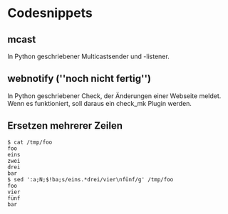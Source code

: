# Codesnippets

## mcast
In Python geschriebener Multicastsender und -listener.

## webnotify (''noch nicht fertig'')
In Python geschriebener Check, der Änderungen einer Webseite meldet.
Wenn es funktioniert, soll daraus ein check_mk Plugin werden.

## Ersetzen mehrerer Zeilen
    $ cat /tmp/foo
    foo
    eins
    zwei
    drei
    bar
    $ sed ':a;N;$!ba;s/eins.*drei/vier\nfünf/g' /tmp/foo
    foo
    vier
    fünf
    bar
